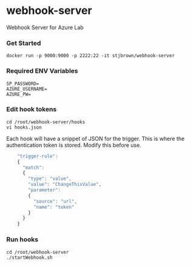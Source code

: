 # webhook-server

Webhook Server for Azure Lab

### Get Started

`docker run -p 9000:9000 -p 2222:22 -it stjbrown/webhook-server`

### Required ENV Variables
```
SP_PASSWORD=
AZURE_USERNAME=
AZURE_PW=
```
### Edit hook tokens
```
cd /root/webhook-server/hooks
vi hooks.json
```

Each hook will have a snippet of JSON for the trigger. This is where the authentication token is stored. Modify this before use.

```javascript
    "trigger-rule":
    {
      "match":
      {
        "type": "value",
        "value": "ChangeThisValue",
        "parameter":
        {
          "source": "url",
          "name": "token"
        }
      }
    }
```


### Run hooks
```
cd /root/webhook-server
./startWebhook.sh
